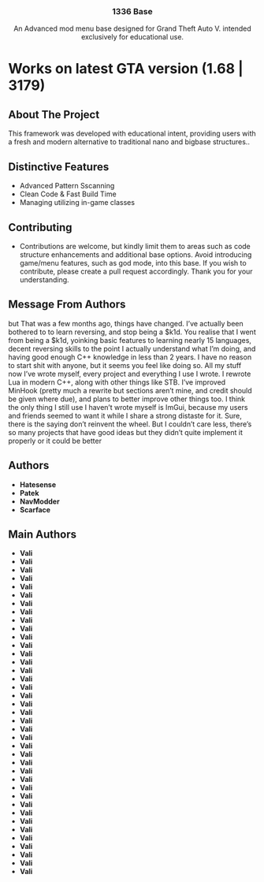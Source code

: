 <br/>
<p align="center">
  <h3 align="center">1336 Base</h3>

  <p align="center">
  An Advanced mod menu base designed for Grand Theft Auto V. intended exclusively for educational use.
  </p>
</p>

# Works on latest GTA version (1.68 | 3179)
## About The Project
This framework was developed with educational intent, providing users with a fresh and modern alternative to traditional nano and bigbase structures..
## Distinctive Features
- Advanced Pattern Sscanning
- Clean Code & Fast Build Time
- Managing utilizing in-game classes
## Contributing
- Contributions are welcome, but kindly limit them to areas such as code structure enhancements and additional base options. Avoid introducing game/menu features, such as god mode, into this base. If you wish to contribute, please create a pull request accordingly. Thank you for your understanding.

## Message From Authors
but That was a few months ago, things have changed. I’ve actually been bothered to to learn reversing, and stop being a $k1d. You realise that I went from being a $k1d, yoinking basic features to learning nearly 15 languages, decent reversing skills to the point I actually understand what I’m doing, and having good enough C++ knowledge in less than 2 years.
I have no reason to start shit with anyone, but it seems you feel like doing so.
All my stuff now I’ve wrote myself, every project and everything I use I wrote. I rewrote Lua in modern C++, along with other things like STB. I’ve improved MinHook (pretty much a rewrite but sections aren’t mine, and credit should be given where due), and plans to better improve other things too.
I think the only thing I still use I haven’t wrote myself is ImGui, because my users and friends seemed to want it while I share a strong distaste for it. Sure, there is the saying don’t reinvent the wheel. But I couldn’t care less, there’s so many projects that have good ideas but they didn’t quite implement it properly or it could be better

## Authors

* **Hatesense**
* **Patek**
* **NavModder**
* **Scarface**

## Main Authors
* **Vali**
* **Vali**
* **Vali**
* **Vali**
* **Vali**
* **Vali**
* **Vali**
* **Vali**
* **Vali**
* **Vali**
* **Vali**
* **Vali**
* **Vali**
* **Vali**
* **Vali**
* **Vali**
* **Vali**
* **Vali**
* **Vali**
* **Vali**
* **Vali**
* **Vali**
* **Vali**
* **Vali**
* **Vali**
* **Vali**
* **Vali**
* **Vali**
* **Vali**
* **Vali**
* **Vali**
* **Vali**
* **Vali**
* **Vali**
* **Vali**
* **Vali**
* **Vali**
* **Vali**
* **Vali**
  
